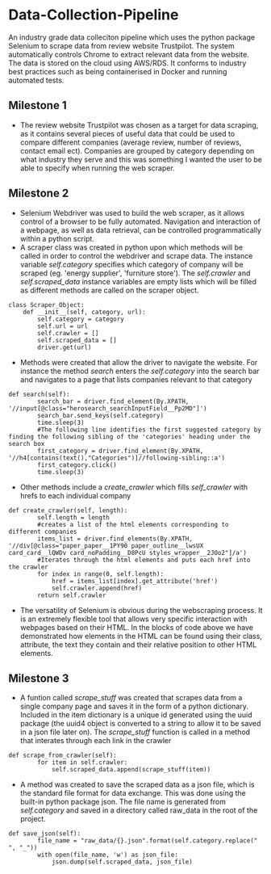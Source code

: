 # Data-Collection-Pipeline
An industry grade data colleciton pipeline which uses the python package Selenium to scrape data from review website Trustpilot. The system automatically controls Chrome to extract relevant data from the website. The data is stored on the cloud using AWS/RDS. It conforms to industry best practices such as being containerised in Docker and running automated tests.

## Milestone 1
- The review website Trustpilot was chosen as a target for data scraping, as it contains several pieces of useful data that could be used to compare different companies (average review, number of reviews, contact email ect). Companies are grouped by category depending on what industry they serve and this was something I wanted the user to be able to specify when running the web scraper.

## Milestone 2
- Selenium Webdriver was used to build the web scraper, as it allows control of a browser to be fully automated. Navigation and interaction of a webpage, as well as data retrieval, can be controlled programmatically within a python script.
- A scraper class was created in python upon which methods will be called in order to control the webdriver and scrape data. The instance variable *self.category* specifies which category of company will be scraped (eg. 'energy supplier', 'furniture store'). The *self.crawler* and *self.scraped_data* instance variables are empty lists which will be filled as different methods are called on the scraper object.
```
class Scraper_Object:
    def __init__(self, category, url):
        self.category = category
        self.url = url
        self.crawler = []
        self.scraped_data = []
        driver.get(url)
```
- Methods were created that allow the driver to navigate the website. For instance the method *search* enters the *self.category* into the search bar and navigates to a page that lists companies relevant to that category
```
def search(self):
        search_bar = driver.find_element(By.XPATH, '//input[@class="herosearch_searchInputField__Pp2MD"]')
        search_bar.send_keys(self.category)
        time.sleep(3)
        #The following line identifies the first suggested category by finding the following sibling of the 'categories' heading under the search box
        first_category = driver.find_element(By.XPATH, '//h4[contains(text(),"Categories")]//following-sibling::a')
        first_category.click()
        time.sleep(3)
```
- Other methods include a *create_crawler* which fills *self_crawler* with hrefs to each individual company
```
def create_crawler(self, length):
        self.length = length
        #creates a list of the html elements corresponding to different companies 
        items_list = driver.find_elements(By.XPATH, '//div[@class="paper_paper__1PY90 paper_outline__lwsUX card_card__lQWDv card_noPadding__D8PcU styles_wrapper__2JOo2"]/a')
        #Iterates through the html elements and puts each href into the crawler
        for index in range(0, self.length):
            href = items_list[index].get_attribute('href')
            self.crawler.append(href)
        return self.crawler
```
- The versatility of Selenium is obvious during the webscraping process. It is an extremely flexible tool that allows very specific interaction with webpages based on their HTML. In the blocks of code above we have demonstrated how elements in the HTML can be found using their class, attribute, the text they contain and their relative position to other HTML elements.

## Milestone 3
- A funtion called *scrape_stuff* was created that scrapes data from a single company page and saves it in the form of a python dictionary. Included in the item dictionary is a unique id generated using the uuid package (the uuid4 object is converted to a string to allow it to be saved in a json file later on). The *scrape_stuff* function is called in a method that interates through each link in the crawler
```
def scrape_from_crawler(self):
        for item in self.crawler:
            self.scraped_data.append(scrape_stuff(item))
```
- A method was created to save the scraped data as a json file, which is the standard file format for data exchange. This was done using the built-in python package json. The file name is generated from *self.category* and saved in a directory called raw_data in the root of the project.
```
def save_json(self):
        file_name = "raw_data/{}.json".format(self.category.replace(" ", "_"))
        with open(file_name, 'w') as json_file:
            json.dump(self.scraped_data, json_file)
```

